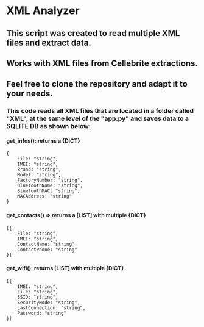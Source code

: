 # XML Analyzer

## This script was created to read multiple XML files and extract data.
## Works with XML files from Cellebrite extractions.
## Feel free to clone the repository and adapt it to your needs. 


### This code reads all XML files that are located in a folder called "XML", at the same level of the "app.py" and saves data to a SQLITE DB as shown below:


#### get_infos(): returns a {DICT}
    {
        File: "string",
        IMEI: "string",
        Brand: "string",
        Model: "string",
        FactoryNumber: "string",
        BluetoothName: "string",
        BluetoothMAC: "string",
        MACAddress: "string"
    }

#### get_contacts() => returns a [LIST] with multiple {DICT}
    [{
        File: "string", 
        IMEI: "string", 
        ContactName: "string", 
        ContactPhone: "string"
    }]

#### get_wifi(): returns [LIST] with multiple {DICT}
    [{
        IMEI: "string",
        File: "string",
        SSID: "string", 
        SecurityMode: "string", 
        LastConnection: "string", 
        Password: "string"
    }]